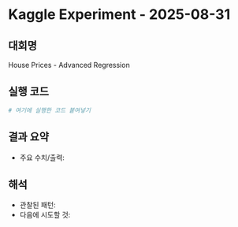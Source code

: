 # Kaggle Experiment - 2025-08-31

## 대회명
House Prices - Advanced Regression

## 실행 코드
```python
# 여기에 실행한 코드 붙여넣기
```
## 결과 요약
- 주요 수치/출력:
## 해석
- 관찰된 패턴:
- 다음에 시도할 것:
 
